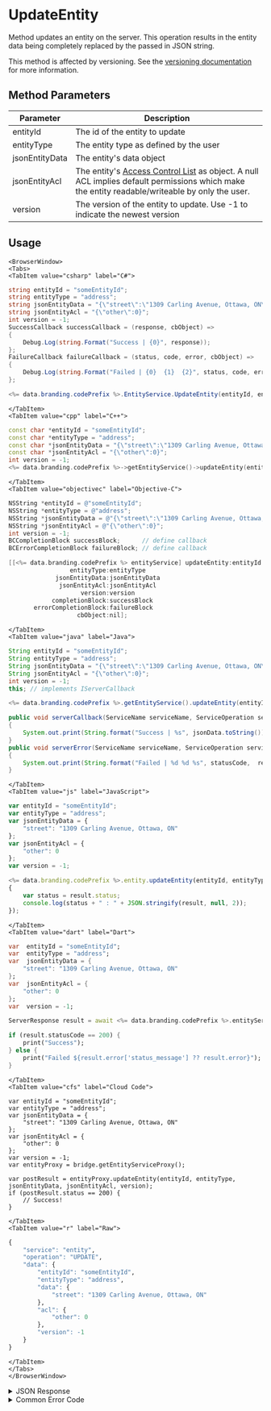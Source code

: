 # UpdateEntity

Method updates an entity on the server. This operation results in the entity data being completely replaced by the passed in JSON string.

This method is affected by versioning. See the [versioning documentation](/api/appendix/version) for more information.

<PartialServop service_name="entity" operation_name="UPDATE" />

## Method Parameters

| Parameter      | Description                                                                                                                                                        |
| -------------- | ------------------------------------------------------------------------------------------------------------------------------------------------------------------ |
| entityId       | The id of the entity to update                                                                                                                                     |
| entityType     | The entity type as defined by the user                                                                                                                             |
| jsonEntityData | The entity's data object                                                                                                                                           |
| jsonEntityAcl  | The entity's [Access Control List](/api/appendix/acl) as object. A null ACL implies default permissions which make the entity readable/writeable by only the user. |
| version        | The version of the entity to update. Use -1 to indicate the newest version                                                                                         |

## Usage

```mdx-code-block
<BrowserWindow>
<Tabs>
<TabItem value="csharp" label="C#">
```

```csharp
string entityId = "someEntityId";
string entityType = "address";
string jsonEntityData = "{\"street\":\"1309 Carling Avenue, Ottawa, ON\"}";
string jsonEntityAcl = "{\"other\":0}";
int version = -1;
SuccessCallback successCallback = (response, cbObject) =>
{
    Debug.Log(string.Format("Success | {0}", response));
};
FailureCallback failureCallback = (status, code, error, cbObject) =>
{
    Debug.Log(string.Format("Failed | {0}  {1}  {2}", status, code, error));
};

<%= data.branding.codePrefix %>.EntityService.UpdateEntity(entityId, entityType, jsonEntityData, jsonEntityAcl, version, successCallback, failureCallback);
```

```mdx-code-block
</TabItem>
<TabItem value="cpp" label="C++">
```

```cpp
const char *entityId = "someEntityId";
const char *entityType = "address";
const char *jsonEntityData = "{\"street\":\"1309 Carling Avenue, Ottawa, ON\"}";
const char *jsonEntityAcl = "{\"other\":0}";
int version = -1;
<%= data.branding.codePrefix %>->getEntityService()->updateEntity(entityId, entityType, jsonEntityData, jsonEntityAcl, version, this);
```

```mdx-code-block
</TabItem>
<TabItem value="objectivec" label="Objective-C">
```

```objectivec
NSString *entityId = @"someEntityId";
NSString *entityType = @"address";
NSString *jsonEntityData = @"{\"street\":\"1309 Carling Avenue, Ottawa, ON\"}";
NSString *jsonEntityAcl = @"{\"other\":0}";
int version = -1;
BCCompletionBlock successBlock;      // define callback
BCErrorCompletionBlock failureBlock; // define callback

[[<%= data.branding.codePrefix %> entityService] updateEntity:entityId
                 entityType:entityType
             jsonEntityData:jsonEntityData
              jsonEntityAcl:jsonEntityAcl
                    version:version
            completionBlock:successBlock
       errorCompletionBlock:failureBlock
                   cbObject:nil];
```

```mdx-code-block
</TabItem>
<TabItem value="java" label="Java">
```

```java
String entityId = "someEntityId";
String entityType = "address";
String jsonEntityData = "{\"street\":\"1309 Carling Avenue, Ottawa, ON\"}";
String jsonEntityAcl = "{\"other\":0}";
int version = -1;
this; // implements IServerCallback

<%= data.branding.codePrefix %>.getEntityService().updateEntity(entityId, entityType, jsonEntityData, jsonEntityAcl, version, this);

public void serverCallback(ServiceName serviceName, ServiceOperation serviceOperation, JSONObject jsonData)
{
    System.out.print(String.format("Success | %s", jsonData.toString()));
}
public void serverError(ServiceName serviceName, ServiceOperation serviceOperation, int statusCode, int reasonCode, String jsonError)
{
    System.out.print(String.format("Failed | %d %d %s", statusCode,  reasonCode, jsonError.toString()));
}
```

```mdx-code-block
</TabItem>
<TabItem value="js" label="JavaScript">
```

```javascript
var entityId = "someEntityId";
var entityType = "address";
var jsonEntityData = {
    "street": "1309 Carling Avenue, Ottawa, ON"
};
var jsonEntityAcl = {
    "other": 0
};
var version = -1;

<%= data.branding.codePrefix %>.entity.updateEntity(entityId, entityType, jsonEntityData, jsonEntityAcl, version, result =>
{
	var status = result.status;
	console.log(status + " : " + JSON.stringify(result, null, 2));
});
```

```mdx-code-block
</TabItem>
<TabItem value="dart" label="Dart">
```

```dart
var  entityId = "someEntityId";
var  entityType = "address";
var  jsonEntityData = {
    "street": "1309 Carling Avenue, Ottawa, ON"
};
var  jsonEntityAcl = {
    "other": 0
};
var  version = -1;

ServerResponse result = await <%= data.branding.codePrefix %>.entityService.updateEntity(entityId:entityId, entityType:entityType, jsonEntityData:jsonEntityData, jsonEntityAcl:jsonEntityAcl, version:version);

if (result.statusCode == 200) {
    print("Success");
} else {
    print("Failed ${result.error['status_message'] ?? result.error}");
}
```

```mdx-code-block
</TabItem>
<TabItem value="cfs" label="Cloud Code">
```

```cfscript
var entityId = "someEntityId";
var entityType = "address";
var jsonEntityData = {
    "street": "1309 Carling Avenue, Ottawa, ON"
};
var jsonEntityAcl = {
    "other": 0
};
var version = -1;
var entityProxy = bridge.getEntityServiceProxy();

var postResult = entityProxy.updateEntity(entityId, entityType, jsonEntityData, jsonEntityAcl, version);
if (postResult.status == 200) {
    // Success!
}
```

```mdx-code-block
</TabItem>
<TabItem value="r" label="Raw">
```

```r
{
	"service": "entity",
	"operation": "UPDATE",
	"data": {
		"entityId": "someEntityId",
		"entityType": "address",
		"data": {
			"street": "1309 Carling Avenue, Ottawa, ON"
		},
		"acl": {
			"other": 0
		},
		"version": -1
	}
}
```

```mdx-code-block
</TabItem>
</Tabs>
</BrowserWindow>
```

<details>
<summary>JSON Response</summary>

```json
{
    "status": 200,
    "data": {
        "entityId": "113db68a-48ad-4fc9-9f44-5fd36fc6445f",
        "entityType": "person",
        "version": 1,
        "data": {
            "name": "john",
            "age": 30
        },
        "acl": {
            "other": 0
        },
        "createdAt": 1395943044322,
        "updatedAt": 1395943044322
    }
}
```

</details>

<details>
<summary>Common Error Code</summary>

### Status Codes

| Code  | Name          | Description                                                                              |
| ----- | ------------- | ---------------------------------------------------------------------------------------- |
| 40332 | UPDATE_FAILED | An update operation failed. Used for entities, global entities, and updates on the user. |

</details>
